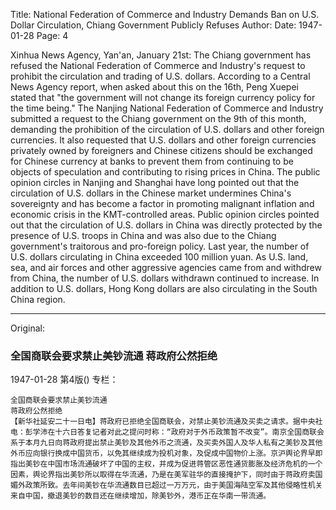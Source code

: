 Title: National Federation of Commerce and Industry Demands Ban on U.S. Dollar Circulation, Chiang Government Publicly Refuses
Author:
Date: 1947-01-28
Page: 4

Xinhua News Agency, Yan'an, January 21st: The Chiang government has refused the National Federation of Commerce and Industry's request to prohibit the circulation and trading of U.S. dollars. According to a Central News Agency report, when asked about this on the 16th, Peng Xuepei stated that "the government will not change its foreign currency policy for the time being." The Nanjing National Federation of Commerce and Industry submitted a request to the Chiang government on the 9th of this month, demanding the prohibition of the circulation of U.S. dollars and other foreign currencies. It also requested that U.S. dollars and other foreign currencies privately owned by foreigners and Chinese citizens should be exchanged for Chinese currency at banks to prevent them from continuing to be objects of speculation and contributing to rising prices in China. The public opinion circles in Nanjing and Shanghai have long pointed out that the circulation of U.S. dollars in the Chinese market undermines China's sovereignty and has become a factor in promoting malignant inflation and economic crisis in the KMT-controlled areas. Public opinion circles pointed out that the circulation of U.S. dollars in China was directly protected by the presence of U.S. troops in China and was also due to the Chiang government's traitorous and pro-foreign policy. Last year, the number of U.S. dollars circulating in China exceeded 100 million yuan. As U.S. land, sea, and air forces and other aggressive agencies came from and withdrew from China, the number of U.S. dollars withdrawn continued to increase. In addition to U.S. dollars, Hong Kong dollars are also circulating in the South China region.



<hr /> 

Original: 


### 全国商联会要求禁止美钞流通  蒋政府公然拒绝

1947-01-28
第4版()
专栏：

    全国商联会要求禁止美钞流通
    蒋政府公然拒绝
    【新华社延安二十一日电】蒋政府已拒绝全国商联会，对禁止美钞流通及买卖之请求。据中央社电：彭学沛在十六日答复记者对此之提问时称：“政府对于外币政策暂不改变”。南京全国商联会系于本月九日向蒋政府提出禁止美钞及其他外币之流通，及买卖外国人及华人私有之美钞及其他外币应向银行换成中国货币，以免其继续成为投机对象，及促成中国物价上涨。京沪舆论界早即指出美钞在中国市场流通破坏了中国的主权，并成为促进蒋管区恶性通货膨胀及经济危机的一个因素，舆论界指出美钞所以取得在华流通，乃是在美军驻华的直接掩护下，同时由于蒋政府卖国媚外政策所致。去年间美钞在华流通数目已超过一万万元，由于美国海陆空军及其他侵略性机关来自中国，撤退美钞的数目还在继续增加，除美钞外，港币正在华南一带流通。
